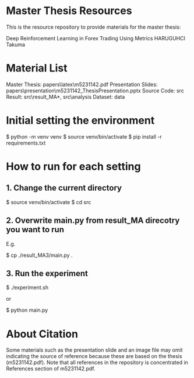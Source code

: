 # Master Thesis Resources
This is the resource repository to provide materials for the master thesis: 

Deep Reinforcement Learning in Forex Trading Using Metrics
HARUGUHCI Takuma

# Material List
Master Thesis: papers\latex\m5231142.pdf
Presentation Slides: papers\presentation\m5231142_ThesisPresentation.pptx
Source Code: src
Result: src\result_MA*, src\analysis
Dataset: data

# Initial setting the environment

  $ python -m venv venv
  $ source venv/bin/activate
  $ pip install -r requirements.txt

# How to run for each setting
## 1. Change the current directory
  $ source venv/bin/activate
  $ cd src

## 2. Overwrite main.py from result_MA direcotry you want to run

E.g.

  $ cp ./result_MA3/main.py .

## 3. Run the experiment

  $ ./experiment.sh

or

  $ python main.py

# About Citation
Some materials such as the presentation slide and an image file may omit indicating the source of reference because these are based on the thesis (m5231142.pdf). Note that all references in the repository is concentrated in References section of m5231142.pdf.
